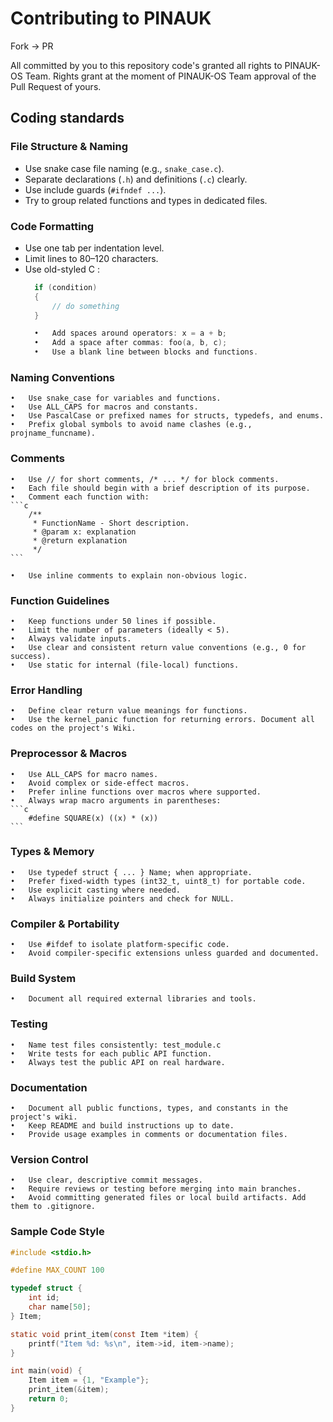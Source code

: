 # Contributing to PINAUK

Fork -> PR

All committed by you to this repository code's granted all rights to PINAUK-OS Team. Rights grant at the moment of PINAUK-OS Team approval of the Pull Request of yours.



## Coding standards

### File Structure & Naming

- Use snake case file naming (e.g., `snake_case.c`).
- Separate declarations (`.h`) and definitions (`.c`) clearly.
- Use include guards (`#ifndef ...`).
- Try to group related functions and types in dedicated files.

### Code Formatting

- Use one tab per indentation level.
- Limit lines to 80–120 characters.
- Use old-styled C :
  ```c
    if (condition) 
    {
        // do something
    }

	•	Add spaces around operators: x = a + b;
	•	Add a space after commas: foo(a, b, c);
	•	Use a blank line between blocks and functions.

### Naming Conventions
	•	Use snake_case for variables and functions.
	•	Use ALL_CAPS for macros and constants.
	•	Use PascalCase or prefixed names for structs, typedefs, and enums.
	•	Prefix global symbols to avoid name clashes (e.g., projname_funcname).

### Comments
	•	Use // for short comments, /* ... */ for block comments.
	•	Each file should begin with a brief description of its purpose.
	•	Comment each function with:
    ```c
        /**
         * FunctionName - Short description.
         * @param x: explanation
         * @return explanation
         */
    ```

	•	Use inline comments to explain non-obvious logic.

### Function Guidelines
	•	Keep functions under 50 lines if possible.
	•	Limit the number of parameters (ideally < 5).
	•	Always validate inputs.
	•	Use clear and consistent return value conventions (e.g., 0 for success).
	•	Use static for internal (file-local) functions.

### Error Handling
	•	Define clear return value meanings for functions.
	•	Use the kernel_panic function for returning errors. Document all codes on the project's Wiki. 

### Preprocessor & Macros
	•	Use ALL_CAPS for macro names.
	•	Avoid complex or side-effect macros.
	•	Prefer inline functions over macros where supported.
	•	Always wrap macro arguments in parentheses:
    ```c
        #define SQUARE(x) ((x) * (x))
    ```


### Types & Memory
	•	Use typedef struct { ... } Name; when appropriate.
	•	Prefer fixed-width types (int32_t, uint8_t) for portable code.
	•	Use explicit casting where needed.
	•	Always initialize pointers and check for NULL.

### Compiler & Portability
	•	Use #ifdef to isolate platform-specific code.
	•	Avoid compiler-specific extensions unless guarded and documented.

### Build System
	•	Document all required external libraries and tools.

### Testing
	•	Name test files consistently: test_module.c
	•	Write tests for each public API function.
    •   Always test the public API on real hardware.

### Documentation
	•	Document all public functions, types, and constants in the project's wiki.
	•	Keep README and build instructions up to date.
	•	Provide usage examples in comments or documentation files.

### Version Control
	•	Use clear, descriptive commit messages.
	•	Require reviews or testing before merging into main branches.
	•	Avoid committing generated files or local build artifacts. Add them to .gitignore.

### Sample Code Style
```c
#include <stdio.h>

#define MAX_COUNT 100

typedef struct {
    int id;
    char name[50];
} Item;

static void print_item(const Item *item) {
    printf("Item %d: %s\n", item->id, item->name);
}

int main(void) {
    Item item = {1, "Example"};
    print_item(&item);
    return 0;
}
```